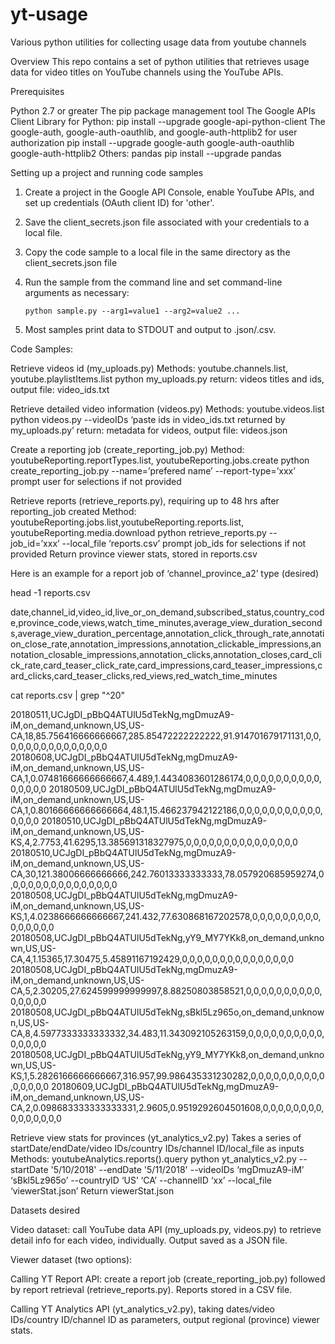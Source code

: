 # yt-usage
Various python utilities for collecting usage data from youtube channels

Overview
This repo contains a set of python utilities that retrieves usage data for video titles on YouTube channels using the YouTube APIs.

Prerequisites

Python 2.7 or greater
The pip package management tool
The Google APIs Client Library for Python:
pip install --upgrade google-api-python-client
The google-auth, google-auth-oauthlib, and google-auth-httplib2 for user authorization
pip install --upgrade google-auth google-auth-oauthlib google-auth-httplib2
Others: pandas
pip install --upgrade pandas
    
Setting up a project and running code samples

1.  Create a project in the Google API Console, enable YouTube APIs, and set up credentials (OAuth client ID) for 'other'.
2.  Save the client_secrets.json file associated with your credentials to a local file.
3.  Copy the code sample to a local file in the same directory as the client_secrets.json file 
4.  Run the sample from the command line and set command-line arguments as necessary:

    ```python sample.py --arg1=value1 --arg2=value2 ...```

5.  Most samples print data to STDOUT and output to .json/.csv.

Code Samples:

Retrieve videos id (my_uploads.py)
    Methods: youtube.channels.list, youtube.playlistItems.list
python my_uploads.py
return: videos titles and ids, output file: video_ids.txt

Retrieve detailed video information (videos.py)
    Methods: youtube.videos.list
python videos.py --videoIDs ‘paste ids in video_ids.txt returned by my_uploads.py’
return: metadata for videos, output file: videos.json

Create a reporting job (create_reporting_job.py)
Method: youtubeReporting.reportTypes.list, youtubeReporting.jobs.create
python create_reporting_job.py --name=’prefered name’ --report-type=’xxx’
prompt user for selections if not provided

Retrieve reports (retrieve_reports.py), requiring up to 48 hrs after reporting_job created 
Method: youtubeReporting.jobs.list,youtubeReporting.reports.list,
   youtubeReporting.media.download
python retrieve_reports.py --job_id=’xxx’ --local_file ‘reports.csv’
prompt job_ids for selections if not provided 
Return province viewer stats, stored in reports.csv 

Here is an example for a report job of ‘channel_province_a2’ type (desired)
 
head -1 reports.csv

date,channel_id,video_id,live_or_on_demand,subscribed_status,country_code,province_code,views,watch_time_minutes,average_view_duration_seconds,average_view_duration_percentage,annotation_click_through_rate,annotation_close_rate,annotation_impressions,annotation_clickable_impressions,annotation_closable_impressions,annotation_clicks,annotation_closes,card_click_rate,card_teaser_click_rate,card_impressions,card_teaser_impressions,card_clicks,card_teaser_clicks,red_views,red_watch_time_minutes

cat  reports.csv | grep "^20"

20180511,UCJgDI_pBbQ4ATUlU5dTekNg,mgDmuzA9-iM,on_demand,unknown,US,US-CA,18,85.756416666666667,285.85472222222222,91.914701679171131,0,0,0,0,0,0,0,0,0,0,0,0,0,0,0
20180608,UCJgDI_pBbQ4ATUlU5dTekNg,mgDmuzA9-iM,on_demand,unknown,US,US-CA,1,0.07481666666666667,4.489,1.4434083601286174,0,0,0,0,0,0,0,0,0,0,0,0,0,0,0
20180509,UCJgDI_pBbQ4ATUlU5dTekNg,mgDmuzA9-iM,on_demand,unknown,US,US-CA,1,0.80166666666666664,48.1,15.466237942122186,0,0,0,0,0,0,0,0,0,0,0,0,0,0,0
20180510,UCJgDI_pBbQ4ATUlU5dTekNg,mgDmuzA9-iM,on_demand,unknown,US,US-KS,4,2.7753,41.6295,13.385691318327975,0,0,0,0,0,0,0,0,0,0,0,0,0,0,0
20180510,UCJgDI_pBbQ4ATUlU5dTekNg,mgDmuzA9-iM,on_demand,unknown,US,US-CA,30,121.38006666666666,242.76013333333333,78.057920685959274,0,0,0,0,0,0,0,0,0,0,0,0,0,0,0
20180508,UCJgDI_pBbQ4ATUlU5dTekNg,mgDmuzA9-iM,on_demand,unknown,US,US-KS,1,4.0238666666666667,241.432,77.630868167202578,0,0,0,0,0,0,0,0,0,0,0,0,0,0,0
20180508,UCJgDI_pBbQ4ATUlU5dTekNg,yY9_MY7YKk8,on_demand,unknown,US,US-CA,4,1.15365,17.30475,5.45891167192429,0,0,0,0,0,0,0,0,0,0,0,0,0,0,0
20180508,UCJgDI_pBbQ4ATUlU5dTekNg,mgDmuzA9-iM,on_demand,unknown,US,US-CA,5,2.30205,27.624599999999997,8.88250803858521,0,0,0,0,0,0,0,0,0,0,0,0,0,0,0
20180508,UCJgDI_pBbQ4ATUlU5dTekNg,sBkl5Lz965o,on_demand,unknown,US,US-CA,8,4.5977333333333332,34.483,11.343092105263159,0,0,0,0,0,0,0,0,0,0,0,0,0,0,0
20180508,UCJgDI_pBbQ4ATUlU5dTekNg,yY9_MY7YKk8,on_demand,unknown,US,US-KS,1,5.2826166666666667,316.957,99.986435331230282,0,0,0,0,0,0,0,0,0,0,0,0,0,0,0
20180609,UCJgDI_pBbQ4ATUlU5dTekNg,mgDmuzA9-iM,on_demand,unknown,US,US-CA,2,0.098683333333333331,2.9605,0.9519292604501608,0,0,0,0,0,0,0,0,0,0,0,0,0,0,0


Retrieve view stats for provinces (yt_analytics_v2.py) 
Takes a series of startDate/endDate/video IDs/country IDs/channel ID/local_file as inputs 
Methods: youtubeAnalytics.reports().query
python yt_analytics_v2.py  --startDate '5/10/2018' --endDate '5/11/2018'  --videoIDs ‘mgDmuzA9-iM’ ‘sBkl5Lz965o’ --countryID ‘US’ ‘CA’ --channelID ‘xx’ --local_file ‘viewerStat.json’
Return viewerStat.json

Datasets desired

Video dataset: call YouTube data API (my_uploads.py, videos.py) to retrieve detail info for each video, individually. Output saved as a JSON file.

Viewer dataset (two options):  

Calling YT Report API: create a report job (create_reporting_job.py) followed by report retrieval (retrieve_reports.py). Reports stored in a CSV file. 

Calling YT Analytics API (yt_analytics_v2.py), taking dates/video IDs/country ID/channel ID as parameters, output regional (province) viewer stats.
    

